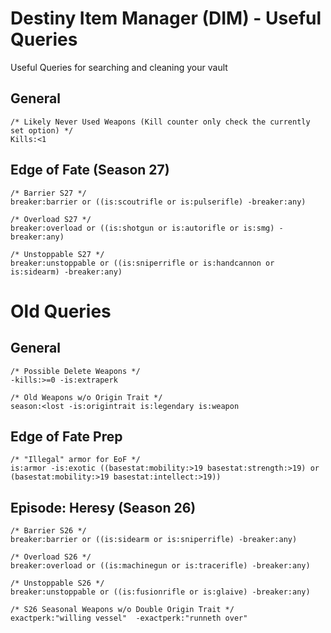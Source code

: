 # Destiny Item Manager (DIM) - Useful Queries
Useful Queries for searching and cleaning your vault

## General
```
/* Likely Never Used Weapons (Kill counter only check the currently set option) */
Kills:<1
```

## Edge of Fate (Season 27)
```
/* Barrier S27 */
breaker:barrier or ((is:scoutrifle or is:pulserifle) -breaker:any)

/* Overload S27 */
breaker:overload or ((is:shotgun or is:autorifle or is:smg) -breaker:any)

/* Unstoppable S27 */
breaker:unstoppable or ((is:sniperrifle or is:handcannon or is:sidearm) -breaker:any)
```


# Old Queries

## General
```
/* Possible Delete Weapons */
-kills:>=0 -is:extraperk

/* Old Weapons w/o Origin Trait */
season:<lost -is:origintrait is:legendary is:weapon
```

## Edge of Fate Prep
```
/* "Illegal" armor for EoF */ 
is:armor -is:exotic ((basestat:mobility:>19 basestat:strength:>19) or (basestat:mobility:>19 basestat:intellect:>19))
```

## Episode: Heresy (Season 26)
```
/* Barrier S26 */
breaker:barrier or ((is:sidearm or is:sniperrifle) -breaker:any)

/* Overload S26 */
breaker:overload or ((is:machinegun or is:tracerifle) -breaker:any)

/* Unstoppable S26 */
breaker:unstoppable or ((is:fusionrifle or is:glaive) -breaker:any)

/* S26 Seasonal Weapons w/o Double Origin Trait */ 
exactperk:"willing vessel"  -exactperk:"runneth over"
```

